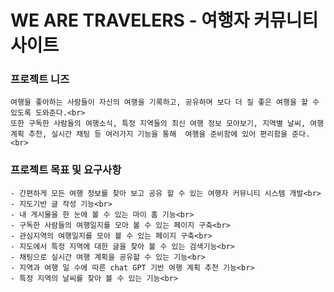 <h1>WE ARE TRAVELERS - 여행자 커뮤니티 사이트</h1>

<h3>프로젝트 니즈</h3>
    
    여행을 좋아하는 사람들이 자신의 여행을 기록하고, 공유하며 보다 더 질 좋은 여행을 할 수 있도록 도와준다.<br>
    또한 구독한 사람들의 여행소식, 특정 지역들의 최신 여행 정보 모아보기, 지역별 날씨, 여행 계획 추천, 실시간 채팅 등 여러가지 기능을 통해  여행을 준비함에 있어 편리함을 준다. <br>
    
<h3>프로젝트 목표 및 요구사항</h3>
    
    - 간편하게 모든 여행 정보를 찾아 보고 공유 할 수 있는 여행자 커뮤니티 시스템 개발<br>
    - 지도기반 글 작성 기능<br>
    - 내 게시물을 한 눈에 볼 수 있는 마이 홈 기능<br>
    - 구독한 사람들의 여행일지를 모아 볼 수 있는 페이지 구축<br>
    - 관심지역의 여행일지를 모아 볼 수 있는 페이지 구축<br>
    - 지도에서 특정 지역에 대한 글을 찾아 볼 수 있는 검색기능<br>
    - 채팅으로 실시간 여행 계획을 공유할 수 있는 기능<br>
    - 지역과 여행 일 수에 따른 chat GPT 기반 여행 계획 추천 기능<br>
    - 특정 지역의 날씨를 찾아 볼 수 있는 기능<br>
